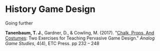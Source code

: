 # History Game Design

Going further

**Tanenbaum, T. J.**, Gardner, D., & Cowling, M. (2017). "[Chalk, Props, And Costumes](https://analoggamestudies.org/2017/07/2716/): Two Exercises for Teaching Pervasive Game Design." _Analog Game Studies_, 4(4), ETC Press. pp 232 – 248&#x20;
